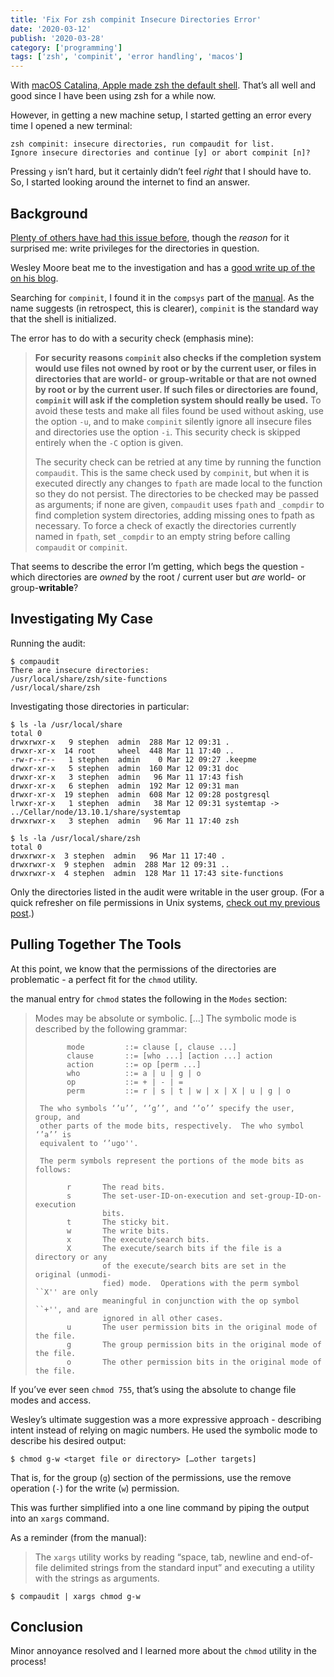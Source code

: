 ```yaml
---
title: 'Fix For zsh compinit Insecure Directories Error'
date: '2020-03-12'
publish: '2020-03-28'
category: ['programming']
tags: ['zsh', 'compinit', 'error handling', 'macos']
---
```


With [macOS Catalina, Apple made zsh the default shell](https://www.theverge.com/2019/6/4/18651872/apple-macos-catalina-zsh-bash-shell-replacement-features). That’s all well and good since I have been using zsh for a while now.

However, in getting a new machine setup, I started getting an error every time I opened a new terminal:

```shell
zsh compinit: insecure directories, run compaudit for list.
Ignore insecure directories and continue [y] or abort compinit [n]?
```

Pressing `y` isn’t hard, but it certainly didn’t feel _right_ that I should have to. So, I started looking around the internet to find an answer.

## Background

[Plenty of others have had this issue before](https://stackoverflow.com/questions/13762280/zsh-compinit-insecure-directories), though the _reason_ for it surprised me: write privileges for the directories in question.

Wesley Moore beat me to the investigation and has a [good write up of the on his blog](https://www.wezm.net/technical/2008/09/zsh-cygwin-and-insecure-directories/).

Searching for `compinit`, I found it in the `compsys` part of the [manual](http://zsh.sourceforge.net/Doc/Release/Completion-System.html). As the name suggests (in retrospect, this is clearer), `compinit` is the standard way that the shell is initialized.

The error has to do with a security check (emphasis mine):

> **For security reasons `compinit` also checks if the completion system would use files not owned by root or by the current user, or files in directories that are world- or group-writable or that are not owned by root or by the current user. If such files or directories are found, `compinit` will ask if the completion system should really be used.** To avoid these tests and make all files found be used without asking, use the option `-u`, and to make `compinit` silently ignore all insecure files and directories use the option `-i`. This security check is skipped entirely when the `-C` option is given.
>
> The security check can be retried at any time by running the function `compaudit`. This is the same check used by `compinit`, but when it is executed directly any changes to `fpath` are made local to the function so they do not persist. The directories to be checked may be passed as arguments; if none are given, `compaudit` uses `fpath` and `_compdir` to find completion system directories, adding missing ones to fpath as necessary. To force a check of exactly the directories currently named in `fpath`, set `_compdir` to an empty string before calling `compaudit` or `compinit`.

That seems to describe the error I’m getting, which begs the question - which directories are _owned_ by the root / current user but _are_ world- or group-**writable**?

## Investigating My Case

Running the audit:

```shell
$ compaudit
There are insecure directories:
/usr/local/share/zsh/site-functions
/usr/local/share/zsh
```

Investigating those directories in particular:

```shell
$ ls -la /usr/local/share
total 0
drwxrwxr-x   9 stephen  admin  288 Mar 12 09:31 .
drwxr-xr-x  14 root     wheel  448 Mar 11 17:40 ..
-rw-r--r--   1 stephen  admin    0 Mar 12 09:27 .keepme
drwxr-xr-x   5 stephen  admin  160 Mar 12 09:31 doc
drwxr-xr-x   3 stephen  admin   96 Mar 11 17:43 fish
drwxr-xr-x   6 stephen  admin  192 Mar 12 09:31 man
drwxr-xr-x  19 stephen  admin  608 Mar 12 09:28 postgresql
lrwxr-xr-x   1 stephen  admin   38 Mar 12 09:31 systemtap -> ../Cellar/node/13.10.1/share/systemtap
drwxrwxr-x   3 stephen  admin   96 Mar 11 17:40 zsh

$ ls -la /usr/local/share/zsh
total 0
drwxrwxr-x  3 stephen  admin   96 Mar 11 17:40 .
drwxrwxr-x  9 stephen  admin  288 Mar 12 09:31 ..
drwxrwxr-x  4 stephen  admin  128 Mar 11 17:43 site-functions
```

Only the directories listed in the audit were writable in the user group. (For a quick refresher on file permissions in Unix systems, [check out my previous post](../../2020-01-01/unix-file-permissions).)

## Pulling Together The Tools

At this point, we know that the permissions of the directories are problematic - a perfect fit for the `chmod` utility.

the manual entry for `chmod` states the following in the `Modes` section:

> Modes may be absolute or symbolic.
> […]
> The symbolic mode is described by the following grammar:
>
>            mode         ::= clause [, clause ...]
>            clause       ::= [who ...] [action ...] action
>            action       ::= op [perm ...]
>            who          ::= a | u | g | o
>            op           ::= + | - | =
>            perm         ::= r | s | t | w | x | X | u | g | o
>
>      The who symbols ‘’u’’, ‘’g’’, and ‘’o’’ specify the user, group, and
>      other parts of the mode bits, respectively.  The who symbol ‘’a’’ is
>      equivalent to ‘’ugo''.
>
>      The perm symbols represent the portions of the mode bits as follows:
>
>            r       The read bits.
>            s       The set-user-ID-on-execution and set-group-ID-on-execution
>                    bits.
>            t       The sticky bit.
>            w       The write bits.
>            x       The execute/search bits.
>            X       The execute/search bits if the file is a directory or any
>                    of the execute/search bits are set in the original (unmodi-
>                    fied) mode.  Operations with the perm symbol ``X'' are only
>                    meaningful in conjunction with the op symbol ``+'', and are
>                    ignored in all other cases.
>            u       The user permission bits in the original mode of the file.
>            g       The group permission bits in the original mode of the file.
>            o       The other permission bits in the original mode of the file.

If you’ve ever seen `chmod 755`, that’s using the absolute to change file modes and access.

Wesley’s ultimate suggestion was a more expressive approach - describing intent instead of relying on magic numbers. He used the symbolic mode to describe his desired output:

```shell
$ chmod g-w <target file or directory> […other targets]
```

That is, for the group (`g`) section of the permissions, use the remove operation (`-`) for the write (`w`) permission.

This was further simplified into a one line command by piping the output into an `xargs` command.

As a reminder (from the manual):

> The `xargs` utility works by reading “space, tab, newline and end-of-file delimited strings from the standard input” and executing a utility with the strings as arguments.

```shell
$ compaudit | xargs chmod g-w
```

## Conclusion

Minor annoyance resolved and I learned more about the `chmod` utility in the process!

